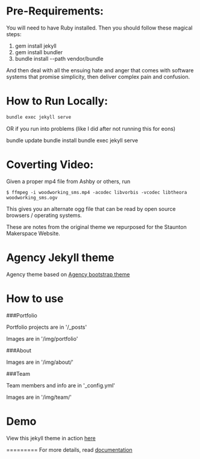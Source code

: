
Pre-Requirements:
=====================
You will need to have Ruby installed.  Then you should follow these magical steps:

1. gem install jekyll
2. gem install bundler
3.  bundle install --path vendor/bundle

And then deal with all the ensuing hate and anger that comes with 
software systems that promise simplicity, then deliver complex pain and confusion.


How to Run Locally:
======================
```bash
bundle exec jekyll serve
```

OR if you run into problems (like I did after not running this for eons)

bundle update
bundle install
bundle exec jekyll serve


Coverting Video:
======================
Given a proper mp4 file from Ashby or others, run 
```
$ ffmpeg -i woodworking_sms.mp4 -acodec libvorbis -vcodec libtheora woodworking_sms.ogv 
```
This gives you an alternate ogg file that can be read by open source browsers / operating systems.




These are notes from the original theme we repurposed for the Staunton Makerspace Website.

Agency Jekyll theme
====================

Agency theme based on [Agency bootstrap theme ](http://startbootstrap.com/templates/agency/)

# How to use

###Portfolio 

Portfolio projects are in '/_posts'

Images are in '/img/portfolio'

###About

Images are in '/img/about/'

###Team

Team members and info are in '_config.yml'

Images are in '/img/team/'


# Demo

View this jekyll theme in action [here](https://y7kim.github.io/agency-jekyll-theme)

=========
For more details, read [documentation](http://jekyllrb.com/)


